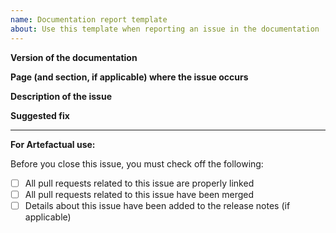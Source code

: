 ```yaml
---
name: Documentation report template
about: Use this template when reporting an issue in the documentation
---
```


<!--- If this issue relates to a security vulnerability in Archivematica or any of the related repositories, DO NOT file the issue here. Please see the security policy at https://github.com/archivematica/Issues/security/policy for information on how to safely report a security vulnerability. --->

<!--- Please title your issue as a problem statement, starting with "Problem:". Check existing issues for examples. --->

**Version of the documentation**


**Page (and section, if applicable) where the issue occurs**


**Description of the issue**


**Suggested fix**


---

**For Artefactual use:**

Before you close this issue, you must check off the following:

- [ ] All pull requests related to this issue are properly linked
- [ ] All pull requests related to this issue have been merged
- [ ] Details about this issue have been added to the release notes (if applicable)
